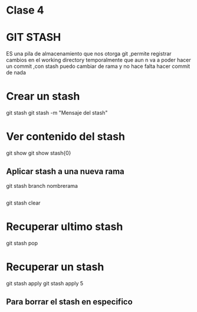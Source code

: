 
# Clase 4

# GIT STASH
ES una pila de almacenamiento que nos otorga git ,permite registrar cambios en el working directory temporalmente que aun n va a poder hacer un commit ,con stash puedo cambiar de rama y no hace falta hacer commit de nada

# Crear un stash
git stash 
git stash -m "Mensaje del stash"

# Ver contenido del stash
git  show <nombre-stash>
git show stash{0}

## Aplicar stash a una nueva rama
git stash branch nombrerama

## 
git stash clear




# Recuperar ultimo stash 
git stash pop

# Recuperar un stash

git stash apply
git stash apply 5

## Para borrar el stash en especifico

